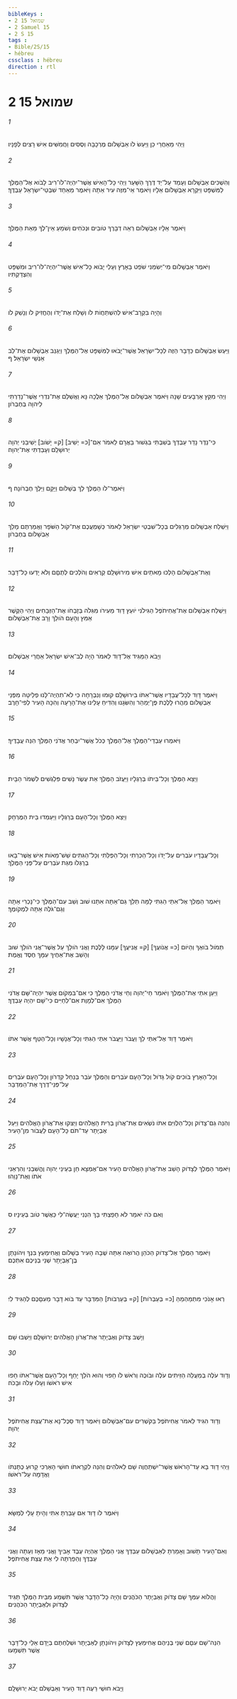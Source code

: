 ```yaml
---
bibleKeys : 
- 2 שמואל 15
- 2 Samuel 15
- 2 S 15
tags : 
- Bible/2S/15
- hébreu
cssclass : hébreu
direction : rtl
---
```


# 2 שמואל 15

###### 1
וַיְהִי מֵאַחֲרֵי כֵן וַיַּעַשׂ לֹו אַבְשָׁלֹום מֶרְכָּבָה וְסֻסִים וַחֲמִשִּׁים אִישׁ רָצִים לְפָנָיו׃
###### 2
וְהִשְׁכִּים אַבְשָׁלֹום וְעָמַד עַל־יַד דֶּרֶךְ הַשָּׁעַר וַיְהִי כָּל־הָאִישׁ אֲשֶׁר־יִהְיֶה־לֹּו־רִיב לָבֹוא אֶל־הַמֶּלֶךְ לַמִּשְׁפָּט וַיִּקְרָא אַבְשָׁלֹום אֵלָיו וַיֹּאמֶר אֵי־מִזֶּה עִיר אַתָּה וַיֹּאמֶר מֵאַחַד שִׁבְטֵי־יִשְׂרָאֵל עַבְדֶּךָ׃
###### 3
וַיֹּאמֶר אֵלָיו אַבְשָׁלֹום רְאֵה דְבָרֶךָ טֹובִים וּנְכֹחִים וְשֹׁמֵעַ אֵין־לְךָ מֵאֵת הַמֶּלֶךְ׃
###### 4
וַיֹּאמֶר אַבְשָׁלֹום מִי־יְשִׂמֵנִי שֹׁפֵט בָּאָרֶץ וְעָלַי יָבֹוא כָּל־אִישׁ אֲשֶׁר־יִהְיֶה־לֹּו־רִיב וּמִשְׁפָּט וְהִצְדַּקְתִּיו׃
###### 5
וְהָיָה בִּקְרָב־אִישׁ לְהִשְׁתַּחֲוֹת לֹו וְשָׁלַח אֶת־יָדֹו וְהֶחֱזִיק לֹו וְנָשַׁק לֹו׃
###### 6
וַיַּעַשׂ אַבְשָׁלֹום כַּדָּבָר הַזֶּה לְכָל־יִשְׂרָאֵל אֲשֶׁר־יָבֹאוּ לַמִּשְׁפָּט אֶל־הַמֶּלֶךְ וַיְגַנֵּב אַבְשָׁלֹום אֶת־לֵב אַנְשֵׁי יִשְׂרָאֵל׃ ף
###### 7
וַיְהִי מִקֵּץ אַרְבָּעִים שָׁנָה וַיֹּאמֶר אַבְשָׁלֹום אֶל־הַמֶּלֶךְ אֵלֲכָה נָּא וַאֲשַׁלֵּם אֶת־נִדְרִי אֲשֶׁר־נָדַרְתִּי לַיהוָה בְּחֶבְרֹון׃
###### 8
כִּי־נֵדֶר נָדַר עַבְדְּךָ בְּשִׁבְתִּי בִגְשׁוּר בַּאֲרָם לֵאמֹר אִם־[כ= יְשִׁיב] [ק= יָשֹׁוב] יְשִׁיבֵנִי יְהוָה יְרוּשָׁלִַם וְעָבַדְתִּי אֶת־יְהוָה׃
###### 9
וַיֹּאמֶר־לֹו הַמֶּלֶךְ לֵךְ בְּשָׁלֹום וַיָּקָם וַיֵּלֶךְ חֶבְרֹונָה׃ ף
###### 10
וַיִּשְׁלַח אַבְשָׁלֹום מְרַגְּלִים בְּכָל־שִׁבְטֵי יִשְׂרָאֵל לֵאמֹר כְּשָׁמְעֲכֶם אֶת־קֹול הַשֹּׁפָר וַאֲמַרְתֶּם מָלַךְ אַבְשָׁלֹום בְּחֶבְרֹון׃
###### 11
וְאֶת־אַבְשָׁלֹום הָלְכוּ מָאתַיִם אִישׁ מִירוּשָׁלִַם קְרֻאִים וְהֹלְכִים לְתֻםָּם וְלֹא יָדְעוּ כָּל־דָּבָר׃
###### 12
וַיִּשְׁלַח אַבְשָׁלֹום אֶת־אֲחִיתֹפֶל הַגִּילֹנִי יֹועֵץ דָּוִד מֵעִירֹו מִגִּלֹה בְּזָבְחֹו אֶת־הַזְּבָחִים וַיְהִי הַקֶּשֶׁר אַמִּץ וְהָעָם הֹולֵךְ וָרָב אֶת־אַבְשָׁלֹום׃
###### 13
וַיָּבֹא הַמַּגִּיד אֶל־דָּוִד לֵאמֹר הָיָה לֶב־אִישׁ יִשְׂרָאֵל אַחֲרֵי אַבְשָׁלֹום׃
###### 14
וַיֹּאמֶר דָּוִד לְכָל־עֲבָדָיו אֲשֶׁר־אִתֹּו בִירוּשָׁלִַם קוּמוּ וְנִבְרָחָה כִּי לֹא־תִהְיֶה־לָּנוּ פְלֵיטָה מִפְּנֵי אַבְשָׁלֹום מַהֲרוּ לָלֶכֶת פֶּן־יְמַהֵר וְהִשִּׂגָנוּ וְהִדִּיחַ עָלֵינוּ אֶת־הָרָעָה וְהִכָּה הָעִיר לְפִי־חָרֶב׃
###### 15
וַיֹּאמְרוּ עַבְדֵי־הַמֶּלֶךְ אֶל־הַמֶּלֶךְ כְּכֹל אֲשֶׁר־יִבְחַר אֲדֹנִי הַמֶּלֶךְ הִנֵּה עֲבָדֶיךָ׃
###### 16
וַיֵּצֵא הַמֶּלֶךְ וְכָל־בֵּיתֹו בְּרַגְלָיו וַיַּעֲזֹב הַמֶּלֶךְ אֵת עֶשֶׂר נָשִׁים פִּלַגְשִׁים לִשְׁמֹר הַבָּיִת׃
###### 17
וַיֵּצֵא הַמֶּלֶךְ וְכָל־הָעָם בְּרַגְלָיו וַיַּעַמְדוּ בֵּית הַמֶּרְחָק׃
###### 18
וְכָל־עֲבָדָיו עֹבְרִים עַל־יָדֹו וְכָל־הַכְּרֵתִי וְכָל־הַפְּלֵתִי וְכָל־הַגִּתִּים שֵׁשׁ־מֵאֹות אִישׁ אֲשֶׁר־בָּאוּ בְרַגְלֹו מִגַּת עֹבְרִים עַל־פְּנֵי הַמֶּלֶךְ׃
###### 19
וַיֹּאמֶר הַמֶּלֶךְ אֶל־אִתַּי הַגִּתִּי לָמָּה תֵלֵךְ גַּם־אַתָּה אִתָּנוּ שׁוּב וְשֵׁב עִם־הַמֶּלֶךְ כִּי־נָכְרִי אַתָּה וְגַם־גֹּלֶה אַתָּה לִמְקֹומֶךָ׃
###### 20
תְּמֹול בֹּואֶךָ וְהַיֹּום [כ= אֲנֹועֲךָ] [ק= אֲנִיעֲךָ] עִמָּנוּ לָלֶכֶת וַאֲנִי הֹולֵךְ עַל אֲשֶׁר־אֲנִי הֹולֵךְ שׁוּב וְהָשֵׁב אֶת־אַחֶיךָ עִמָּךְ חֶסֶד וֶאֱמֶת׃
###### 21
וַיַּעַן אִתַּי אֶת־הַמֶּלֶךְ וַיֹּאמַר חַי־יְהוָה וְחֵי אֲדֹנִי הַמֶּלֶךְ כִּי אִם־בִּמְקֹום אֲשֶׁר יִהְיֶה־שָּׁם אֲדֹנִי הַמֶּלֶךְ אִם־לְמָוֶת אִם־לְחַיִּים כִּי־שָׁם יִהְיֶה עַבְדֶּךָ׃
###### 22
וַיֹּאמֶר דָּוִד אֶל־אִתַּי לֵךְ וַעֲבֹר וַיַּעֲבֹר אִתַּי הַגִּתִּי וְכָל־אֲנָשָׁיו וְכָל־הַטַּף אֲשֶׁר אִתֹּו׃
###### 23
וְכָל־הָאָרֶץ בֹּוכִים קֹול גָּדֹול וְכָל־הָעָם עֹבְרִים וְהַמֶּלֶךְ עֹבֵר בְּנַחַל קִדְרֹון וְכָל־הָעָם עֹבְרִים עַל־פְּנֵי־דֶרֶךְ אֶת־הַמִּדְבָּר׃
###### 24
וְהִנֵּה גַם־צָדֹוק וְכָל־הַלְוִיִּם אִתֹּו נֹשְׂאִים אֶת־אֲרֹון בְּרִית הָאֱלֹהִים וַיַּצִּקוּ אֶת־אֲרֹון הָאֱלֹהִים וַיַּעַל אֶבְיָתָר עַד־תֹּם כָּל־הָעָם לַעֲבֹור מִן־הָעִיר׃
###### 25
וַיֹּאמֶר הַמֶּלֶךְ לְצָדֹוק הָשֵׁב אֶת־אֲרֹון הָאֱלֹהִים הָעִיר אִם־אֶמְצָא חֵן בְּעֵינֵי יְהוָה וֶהֱשִׁבַנִי וְהִרְאַנִי אֹתֹו וְאֶת־נָוֵהוּ׃
###### 26
וְאִם כֹּה יֹאמַר לֹא חָפַצְתִּי בָּךְ הִנְנִי יַעֲשֶׂה־לִּי כַּאֲשֶׁר טֹוב בְּעֵינָיו׃ ס
###### 27
וַיֹּאמֶר הַמֶּלֶךְ אֶל־צָדֹוק הַכֹּהֵן הֲרֹואֶה אַתָּה שֻׁבָה הָעִיר בְּשָׁלֹום וַאֲחִימַעַץ בִּנְךָ וִיהֹונָתָן בֶּן־אֶבְיָתָר שְׁנֵי בְנֵיכֶם אִתְּכֶם׃
###### 28
רְאוּ אָנֹכִי מִתְמַהְמֵהַּ [כ= בְּעַבְרֹות] [ק= בְּעַרְבֹות] הַמִּדְבָּר עַד בֹּוא דָבָר מֵעִםָּכֶם לְהַגִּיד לִי׃
###### 29
וַיָּשֶׁב צָדֹוק וְאֶבְיָתָר אֶת־אֲרֹון הָאֱלֹהִים יְרוּשָׁלִָם וַיֵּשְׁבוּ שָׁם׃
###### 30
וְדָוִד עֹלֶה בְמַעֲלֵה הַזֵּיתִים עֹלֶה וּבֹוכֶה וְרֹאשׁ לֹו חָפוּי וְהוּא הֹלֵךְ יָחֵף וְכָל־הָעָם אֲשֶׁר־אִתֹּו חָפוּ אִישׁ רֹאשֹׁו וְעָלוּ עָלֹה וּבָכֹה׃
###### 31
וְדָוִד הִגִּיד לֵאמֹר אֲחִיתֹפֶל בַּקֹּשְׁרִים עִם־אַבְשָׁלֹום וַיֹּאמֶר דָּוִד סַכֶּל־נָא אֶת־עֲצַת אֲחִיתֹפֶל יְהוָה׃
###### 32
וַיְהִי דָוִד בָּא עַד־הָרֹאשׁ אֲשֶׁר־יִשְׁתַּחֲוֶה שָׁם לֵאלֹהִים וְהִנֵּה לִקְרָאתֹו חוּשַׁי הָאַרְכִּי קָרוּעַ כֻּתָּנְתֹּו וַאֲדָמָה עַל־רֹאשֹׁו׃
###### 33
וַיֹּאמֶר לֹו דָּוִד אִם עָבַרְתָּ אִתִּי וְהָיִתָ עָלַי לְמַשָּׂא׃
###### 34
וְאִם־הָעִיר תָּשׁוּב וְאָמַרְתָּ לְאַבְשָׁלֹום עַבְדְּךָ אֲנִי הַמֶּלֶךְ אֶהְיֶה עֶבֶד אָבִיךָ וַאֲנִי מֵאָז וְעַתָּה וַאֲנִי עַבְדֶּךָ וְהֵפַרְתָּה לִי אֵת עֲצַת אֲחִיתֹפֶל׃
###### 35
וַהֲלֹוא עִמְּךָ שָׁם צָדֹוק וְאֶבְיָתָר הַכֹּהֲנִים וְהָיָה כָּל־הַדָּבָר אֲשֶׁר תִּשְׁמַע מִבֵּית הַמֶּלֶךְ תַּגִּיד לְצָדֹוק וּלְאֶבְיָתָר הַכֹּהֲנִים׃
###### 36
הִנֵּה־שָׁם עִםָּם שְׁנֵי בְנֵיהֶם אֲחִימַעַץ לְצָדֹוק וִיהֹונָתָן לְאֶבְיָתָר וּשְׁלַחְתֶּם בְּיָדָם אֵלַי כָּל־דָּבָר אֲשֶׁר תִּשְׁמָעוּ׃
###### 37
וַיָּבֹא חוּשַׁי רֵעֶה דָוִד הָעִיר וְאַבְשָׁלֹם יָבֹא יְרוּשָׁלִָם׃
